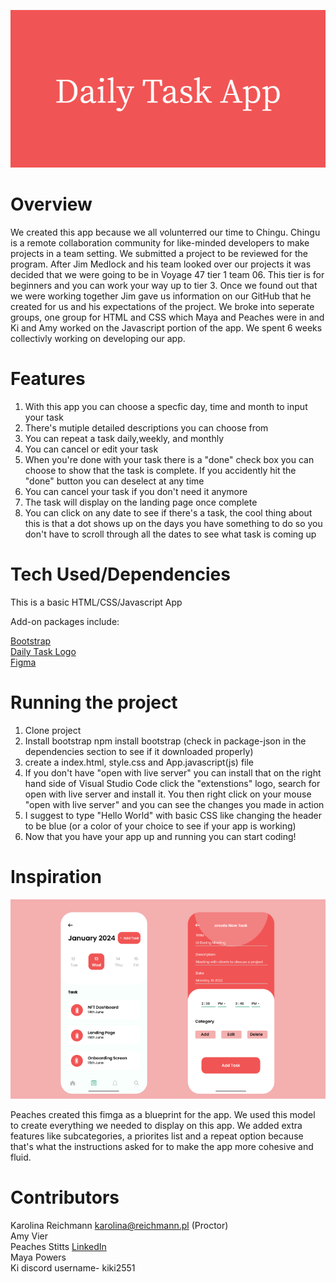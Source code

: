 ![](Image/Daily_Task_App.png)


# Overview #

 We created this app because we all volunterred our time to Chingu. Chingu is a remote collaboration community for like-minded developers to make projects in a team setting. We submitted a project to be reviewed for the program. After Jim Medlock and his team looked over our projects it was decided that we were going to be in Voyage 47 tier 1 team 06. This tier is for beginners and you can work your way up to tier 3. Once we found out that we were working together Jim gave us information on our GitHub that he created for us and his expectations of the project. We broke into seperate groups, one group for HTML and CSS which Maya and Peaches were in and Ki and Amy worked on the Javascript portion of the app. We spent 6 weeks collectivly working on developing our app.


# Features #

1. With this app you can choose a specfic day, time and month to input your task<br>
2. There's mutiple detailed descriptions you can choose from<br>
3. You can repeat a task daily,weekly, and monthly<br>
4. You can cancel or edit your task<br>
5. When you're done with your task there is a "done" check box you can choose to show that the task is complete. If you accidently hit the "done" button you can deselect at any time <br>
6. You can cancel your task if you don't need it anymore<br>
7. The task will display on the landing page once complete <br>
8. You can click on any date to see if there's a task, the cool thing about this is that a dot shows up on the days you have something to do so you don't have to scroll through all the dates to see what task is coming up <br>



# Tech Used/Dependencies #
This is a basic HTML/CSS/Javascript App

Add-on packages include:

[Bootstrap](https://getbootstrap.com/docs/4.0/getting-started/introduction/) <br>
[Daily Task Logo](https://banner.godori.dev/) <br>
[Figma](https://www.figma.com/)

# Running the project #


1. Clone project<br>
2. Install bootstrap npm install bootstrap (check in package-json in the dependencies section to see if it downloaded properly) <br>
3. create a index.html, style.css and App.javascript(js) file<br>
4. If you don't have "open with live server" you can install that on the right hand side of Visual Studio Code click the "extenstions" logo, search for open with live server and install it. You then right click on your mouse "open with live server" and you can see the changes you made in action <br>
5. I suggest to type "Hello World" with basic CSS like changing the header to be blue (or a color of your choice to see if your app is working)<br>
6. Now that you have your app up and running you can start coding!<br>

# Inspiration #

![Figma prototype](Image/figma.png)

Peaches created this fimga as a blueprint for the app. We used this model to create everything we needed to display on this app. We added extra features like subcategories, a priorites list and a repeat option because that's what the instructions asked for to make the app more cohesive and fluid. 

# Contributors #
Karolina Reichmann karolina@reichmann.pl (Proctor)<br>
Amy Vier <br>
Peaches Stitts [LinkedIn](https://www.linkedin.com/in/chawntel-stitts-143780157/) <br>
Maya Powers <br>
Ki discord username- kiki2551


